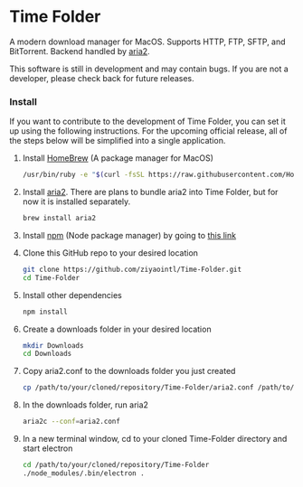 # Time Folder

A modern download manager for MacOS. Supports HTTP, FTP, SFTP, and BitTorrent. Backend handled by  [aria2](https://aria2.github.io/).

This software is still in development and may contain bugs. If you are not a developer, please check back for future releases.

### Install

If you want to contribute to the development of Time Folder, you can set it up using the following instructions. For the upcoming official release, all of the steps below will be simplified into a single application.

1. Install [HomeBrew](https://brew.sh/) (A package manager for MacOS)

   ```bash
   /usr/bin/ruby -e "$(curl -fsSL https://raw.githubusercontent.com/Homebrew/install/master/install)"
   ```

2. Install [aria2](https://aria2.github.io/). There are plans to bundle aria2 into Time Folder, but for now it is installed separately.

   ```bash
   brew install aria2
   ```

3. Install [npm](https://www.npmjs.com/) (Node package manager) by going to [this link](https://www.npmjs.com/get-npm?utm_source=house&utm_medium=homepage&utm_campaign=free%20orgs&utm_term=Install%20npm)

4. Clone this GitHub repo to your desired location

   ```bash
   git clone https://github.com/ziyaointl/Time-Folder.git
   cd Time-Folder
   ```

5. Install other dependencies

   ```bash
   npm install
   ```

6. Create a downloads folder in your desired location

   ```bash
   mkdir Downloads
   cd Downloads
   ```

7. Copy aria2.conf to the downloads folder you just created

   ```bash
   cp /path/to/your/cloned/repository/Time-Folder/aria2.conf /path/to/your/downloads/folder
   ```

8. In the downloads folder, run aria2

   ```bash
   aria2c --conf=aria2.conf
   ```

9. In a new terminal window, cd to your cloned Time-Folder directory and start electron

   ```bash
   cd /path/to/your/cloned/repository/Time-Folder
   ./node_modules/.bin/electron .
   ```

   ​

